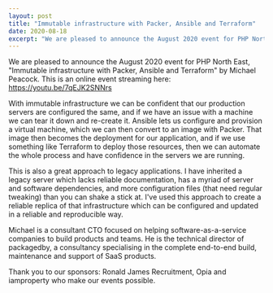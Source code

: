 ```yaml
---
layout: post
title: "Immutable infrastructure with Packer, Ansible and Terraform"
date: 2020-08-18
excerpt: "We are pleased to announce the August 2020 event for PHP North East, \"Immutable infrastructure with Packer, Ansible and Terraform\" by Michael Peacock"
---
```

We are pleased to announce the August 2020 event for PHP North East, "Immutable infrastructure with Packer, Ansible and Terraform" by Michael Peacock. This is an online event streaming here: https://youtu.be/7qEJK2SNNrs

With immutable infrastructure we can be confident that our production servers are configured the same, and if we have an issue with a machine we can tear it down and re-create it. Ansible lets us configure and provision a virtual machine, which we can then convert to an image with Packer. That image then becomes the deployment for our application, and if we use something like Terraform to deploy those resources, then we can automate the whole process and have confidence in the servers we are running.

This is also a great approach to legacy applications. I have inherited a legacy server which lacks reliable documentation, has a myriad of server and software dependencies, and more configuration files (that need regular tweaking) than you can shake a stick at. I've used this approach to create a reliable replica of that infrastructure which can be configured and updated in a reliable and reproducible way.

Michael is a consultant CTO focused on helping software-as-a-service companies to build products and teams. He is the technical director of packagedby, a consultancy specialising in the complete end-to-end build, maintenance and support of SaaS products.

Thank you to our sponsors: Ronald James Recruitment, Opia and iamproperty who make our events possible.